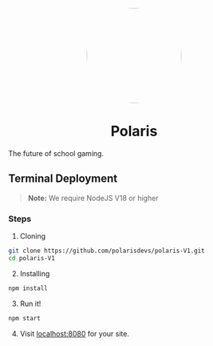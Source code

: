 <p align="center">
  <img src="https://raw.githubusercontent.com/polarisdevs/polaris-V1/main/static/assets/img/polaris.png" width="190px" style="border-radius:50%"/>
</p>
<h1 align="center">Polaris</h1>
The future of school gaming.

## Terminal Deployment 

> **Note:**
> We require NodeJS V18 or higher

### Steps
1. Cloning
````bash
git clone https://github.com/polarisdevs/polaris-V1.git
cd polaris-V1
````

2. Installing
```bash
npm install
```

3. Run it!
```bash
npm start
```

4. Visit [localhost:8080](http://localhost:8080) for your site.
